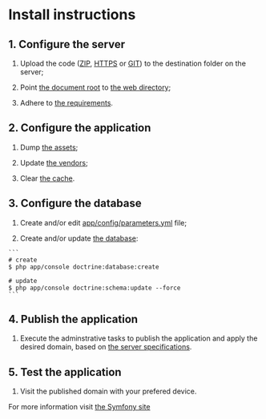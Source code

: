 # Install instructions

## 1. Configure the server

  1. Upload the code ([ZIP][1], [HTTPS][2] or [GIT][3]) to the destination folder on the server;

  2. Point [the document root][4] to [the web directory][5];

  3. Adhere to [the requirements][6].

## 2. Configure the application

  1. Dump [the assets][7];

  2. Update [the vendors][8];

  3. Clear [the cache][9].

## 3. Configure the database

  1. Create and/or edit [app/config/parameters.yml][10] file;

  2. Create and/or update [the database][11]:

    ```
    # create
    $ php app/console doctrine:database:create

    # update
    $ php app/console doctrine:schema:update --force
    ```

## 4. Publish the application

  1. Execute the adminstrative tasks to publish the application and apply the desired domain, based on [the server specifications][12].

## 5. Test the application

  1. Visit the published domain with your prefered device.

For more information visit [the Symfony site][13]

[1]: https://github.com/willystadnick/ensiname/archive/master.zip
[2]: https://github.com/willystadnick/ensiname.git
[3]: https://github.com/willystadnick/ensiname
[4]: http://symfony.com/doc/current/cookbook/configuration/web_server_configuration.html
[5]: http://symfony.com/doc/current/book/page_creation.html#the-web-directory
[6]: http://symfony.com/doc/current/reference/requirements.html
[7]: http://symfony.com/doc/current/cookbook/deployment-tools.html#d-dump-your-assetic-assets
[8]: http://symfony.com/doc/current/cookbook/deployment-tools.html#b-update-your-vendors
[9]: http://symfony.com/doc/current/cookbook/deployment-tools.html#c-clear-your-symfony-cache
[10]: https://github.com/willystadnick/ensiname/blob/master/app/config/parameters.yml.dist
[11]: http://symfony.com/doc/current/book/doctrine.html#console-commands
[12]: http://bit.ly/11VQuQI
[13]: http://symfony.com/